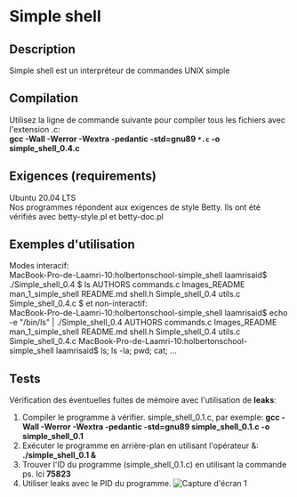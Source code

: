 # Simple shell

## Description
Simple shell est un interpréteur de commandes UNIX simple
## Compilation
Utilisez la ligne de commande suivante pour compiler tous les fichiers avec l'extension .c:<br>
**gcc -Wall -Werror -Wextra -pedantic -std=gnu89 `*.c` -o simple_shell_0.4.c**
## Exigences (requirements)
Ubuntu 20.04 LTS<br>
Nos programmes répondent aux exigences de style Betty. Ils ont été vérifiés avec betty-style.pl et betty-doc.pl
## Exemples d'utilisation
Modes interacif:<br>
MacBook-Pro-de-Laamri-10:holbertonschool-simple_shell laamrisaid$ ./Simple_shell_0.4 
$ ls
AUTHORS                 commands.c
Images_README           man_1_simple_shell
README.md               shell.h
Simple_shell_0.4        utils.c
Simple_shell_0.4.c
$ 
et non-interactif:<br>
MacBook-Pro-de-Laamri-10:holbertonschool-simple_shell laamrisaid$ echo -e "/bin/ls" | ./Simple_shell_0.4
AUTHORS                 commands.c
Images_README           man_1_simple_shell
README.md               shell.h
Simple_shell_0.4        utils.c
Simple_shell_0.4.c
MacBook-Pro-de-Laamri-10:holbertonschool-simple_shell laamrisaid$
ls; ls -la; pwd; cat; ...
## Tests
Vérification des éventuelles fuites de mémoire avec l'utilisation de **leaks**:
1. Compiler le programme à vérifier. simple_shell_0.1.c, par exemple:
**gcc -Wall -Werror -Wextra -pedantic -std=gnu89 simple_shell_0.1.c -o simple_shell_0.1**
3. Exécuter le programme en arrière-plan en utilisant l'opérateur &:
**./simple_shell_0.1 &**
4. Trouver l'ID du programme (simple_shell_0.1.c) en utilisant la commande ps. Ici **75823**
5. Utiliser leaks avec le PID du programme.
![Capture d'écran 1](images/Leaks_simple_shell_0.1.png)
